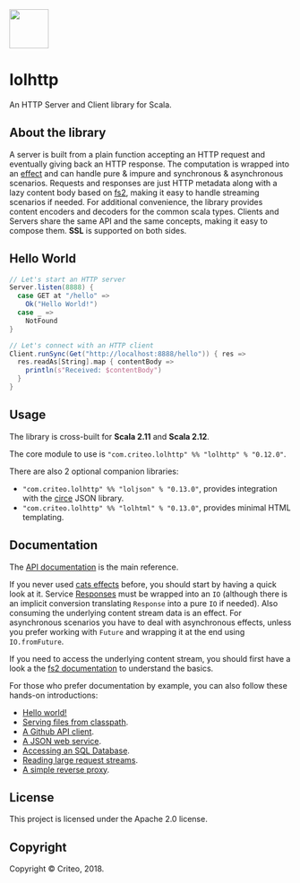 <img src="https://criteo.github.io/lolhttp/images/lolhttp.png" width="70">

# lolhttp

An HTTP Server and Client library for Scala.

## About the library

A server is built from a plain function accepting an HTTP request and eventually giving back an HTTP response. The computation is wrapped into an [effect](https://github.com/typelevel/cats-effect) and can handle pure & impure and synchronous & asynchronous scenarios. Requests and responses are just HTTP metadata along with a lazy content body based on [fs2](https://github.com/functional-streams-for-scala/fs2), making it easy to handle streaming scenarios if needed. For additional convenience, the library provides content encoders and decoders for the common scala types. Clients and Servers share the same API and the same concepts, making it easy to compose them. __SSL__ is supported on both sides.

## Hello World

```scala
// Let's start an HTTP server
Server.listen(8888) {
  case GET at "/hello" =>
    Ok("Hello World!")
  case _ =>
    NotFound
}

// Let's connect with an HTTP client
Client.runSync(Get("http://localhost:8888/hello")) { res =>
  res.readAs[String].map { contentBody =>
    println(s"Received: $contentBody")
  }
}
```

## Usage

The library is cross-built for __Scala 2.11__ and __Scala 2.12__.

The core module to use is `"com.criteo.lolhttp" %% "lolhttp" % "0.12.0"`.

There are also 2 optional companion libraries:

- `"com.criteo.lolhttp" %% "loljson" % "0.13.0"`, provides integration with the [circe](https://circe.github.io/circe/) JSON library.
- `"com.criteo.lolhttp" %% "lolhtml" % "0.13.0"`, provides minimal HTML templating.

## Documentation

The [API documentation](https://criteo.github.io/lolhttp/api/lol/index.html) is the main reference.

If you never used [cats effects](https://github.com/typelevel/cats-effect) before, you should start by having a quick look at it. Service [Responses](https://criteo.github.io/lolhttp/api/lol/http/Response.html) must be wrapped
into an `IO` (although there is an implicit conversion translating `Response` into a pure `IO` if needed). Also consuming the underlying content stream data is an effect. For asynchronous scenarios you have to deal with asynchronous effects, unless you prefer working with `Future` and wrapping it at the end using `IO.fromFuture`.

If you need to access the underlying content stream, you should first have a look a the [fs2 documentation](https://github.com/functional-streams-for-scala/fs2) to understand the basics.

For those who prefer documentation by example, you can also follow these hands-on introductions:

- [Hello world!](https://criteo.github.io/lolhttp/examples/HelloWorld.scala.html)
- [Serving files from classpath](https://criteo.github.io/lolhttp/examples/ServingFiles.scala.html).
- [A Github API client](https://criteo.github.io/lolhttp/examples/GithubClient.scala.html).
- [A JSON web service](https://criteo.github.io/lolhttp/examples/JsonWebService.scala.html).
- [Accessing an SQL Database](https://criteo.github.io/lolhttp/examples/DatabaseAccess.scala.html).
- [Reading large request streams](https://criteo.github.io/lolhttp/examples/LargeFileUpload.scala.html).
- [A simple reverse proxy](https://criteo.github.io/lolhttp/examples/ReverseProxy.scala.html).

## License

This project is licensed under the Apache 2.0 license.

## Copyright

Copyright © Criteo, 2018.
